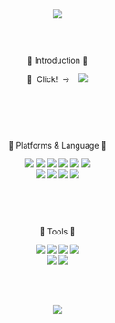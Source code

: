 <div align=center>
  <img src="https://capsule-render.vercel.app/api?type=wave&color=0:FFE5F5,100:FFF7DC&fontColor=CEE3F6&height=205&section=header&text=realhansukim%20Github!&fontSize=75&animation=blink" />
</div>
<br>
<br>
<br>
<div align=center>
	<p> 🍦 Introduction 🍦</p> 
 	👀&nbsp; Click!&nbsp;&nbsp;→ &nbsp;&nbsp;   
	<a href="https://www.notion.so/KIMHANSOO-S-NOTION-482119121054463da305fd35b05bee12?pvs=4">
		<img src="https://img.shields.io/badge/Notion-000000?style=flat&logo=Notion&logoColor=white"/>
	</a>
</div>
<br>
<br>
<br>
<br>
<br>
<div align=center>
  <p>🍈 Platforms & Language 🍈</p>
</div>
<div align=center>
	<img src="https://img.shields.io/badge/Java-007396?style=flat&logo=Conda-Forge&logoColor=white" />
  	<img src="https://img.shields.io/badge/MySQL-4479A1?style=flat&logo=MySQL&logoColor=white"/>
  	<img src="https://img.shields.io/badge/Oracle-f80000?style=flat&logo=Oracle&logoColor=white"/>
  	<img src="https://img.shields.io/badge/Spring Boot-6DB33F?style=flat&logo=Spring Boot&logoColor=white"/>
	<img src="https://img.shields.io/badge/Gradle-02303A?style=flat&logo=Gradle&logoColor=white"/>
  	<img src="https://img.shields.io/badge/JPA-59666C?style=flat&logo=JPA&logoColor=white"/>
	<br>
	<img src="https://img.shields.io/badge/Tomcat-F8DC75?style=flat&logo=Apache Tomcat&logoColor=white"/>
  	<img src="https://img.shields.io/badge/JavaScript-F7DF1E?style=flat&logo=JavaScript&logoColor=white" />
  	<img src="https://img.shields.io/badge/HTML5-E34F26?style=flat&logo=HTML5&logoColor=white"/>
	<img src="https://img.shields.io/badge/CSS-1572B6?style=flat&logo=CSS3&log#4FC08DoColor=white"/>
</div>
<br>
<br>
<br>
<br>
<div align=center>
	<p> 🍋 Tools 🍋<p>
</div>
<div align=center>
	<img src="https://img.shields.io/badge/Eclipse%20IDE-2C2255?style=flat&logo=EclipseIDE&logoColor=white" />
	<img src="https://img.shields.io/badge/VS%20Code-007ACC?style=flat&logo=VisualStudioCode&logoColor=white" />
	<img src="https://img.shields.io/badge/DBeaver-885630?style=flat&logo=DBeaver&logoColor=white"/>
	<img src="https://img.shields.io/badge/Postman-FF6C37?style=flat&logo=Postman&logoColor=white"/>
	<br>
	<img src="https://img.shields.io/badge/Notion-000000?style=flat&logo=Notion&logoColor=white"/>
  	<img src="https://img.shields.io/badge/GitHub-181717?style=flat&logo=GitHub&logoColor=white"/>
</div>
<br>
<br>
<br>
<br>
<div align=center>
	<img src="https://github-readme-stats.vercel.app/api/top-langs/?username=realhansookim&layout=compact">
</div>
